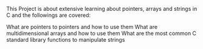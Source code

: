This Project is about extensive learning about pointers, arrays and strings in C
and the followings are covered:

What are pointers to pointers and how to use them
What are multidimensional arrays and how to use them
What are the most common C standard library functions to manipulate strings
